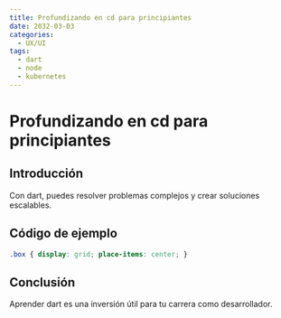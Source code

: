 ```yaml
---
title: Profundizando en cd para principiantes
date: 2032-03-03
categories:
  - UX/UI
tags:
  - dart
  - node
  - kubernetes
---
```


# Profundizando en cd para principiantes

## Introducción

Con dart, puedes resolver problemas complejos y crear soluciones escalables.

## Código de ejemplo

```css
.box { display: grid; place-items: center; }
```

## Conclusión

Aprender dart es una inversión útil para tu carrera como desarrollador.